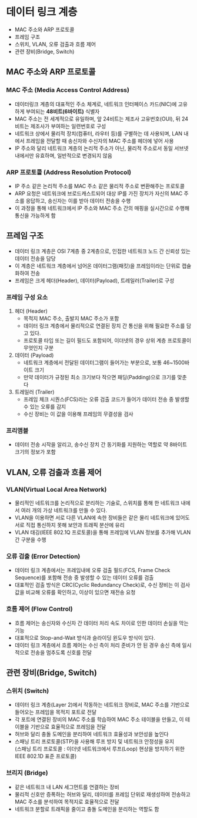 # 데이터 링크 계층
- MAC 주소와 ARP 프로토콜
- 프레임 구조
- 스위치, VLAN, 오류 검출과 흐름 제어
- 관련 장비(Bridge, Switch)

## MAC 주소와 ARP 프로토콜

### MAC 주소 (Media Access Control Address)
- 데이터링크 계층의 대표적인 주소 체계로, 네트워크 인터페이스 카드(NIC)에 고유하게 부여되는 <b> 48비트(6바이트)</b> 식별자
- MAC 주소는 전 세계적으로 유일하며, 앞 24비트는 제조사 고유번호(OUI), 뒤 24비트는 제조사가 부여하는 일련번호로 구성
- 네트워크 상에서 물리적 장치(컴퓨터, 라우터 등)를 구별하는 데 사용되며, LAN 내에서 프레임을 전달할 때 송신자와 수신자의 MAC 주소를 헤더에 넣어 사용
- IP 주소와 달리 네트워크 계층의 논리적 주소가 아닌, 물리적 주소로서 동일 서브넷 내에서만 유효하며, 일반적으로 변경되지 않음

### ARP 프로토콜 (Address Resolution Protocol)
- IP 주소 같은 논리적 주소를 MAC 주소 같은 물리적 주소로 변환해주는 프로토콜
- ARP 요청은 네트워크에 브로드캐스트되어 대상 IP를 가진 장치가 자신의 MAC 주소를 응답하고, 송신자는 이를 받아 데이터 전송을 수행
- 이 과정을 통해 네트워크에서 IP 주소와 MAC 주소 간의 매핑을 실시간으로 수행해 통신을 가능하게 함

## 프레임 구조
- 데이터 링크 계층은 OSI 7계층 중 2계층으로, 인접한 네트워크 노드 간 신뢰성 있는 데이터 전송을 담당
- 이 계층은 네트워크 계층에서 넘어온 데이터그램(패킷)을 프레임이라는 단위로 캡슐화하여 전송
- 프레임은 크게 헤더(Header), 데이터(Payload), 트레일러(Trailer)로 구성

### 프레임 구성 요소 
1. 헤더 (Header)
    - 목적지 MAC 주소, 출발지 MAC 주소가 포함
    - 데이터 링크 계층에서 물리적으로 연결된 장치 간 통신을 위해 필요한 주소를 담고 있다.
    - 프로토콜 타입 또는 길이 필드도 포함되어, 이더넷의 경우 상위 계층 프로토콜이 무엇인지 구분
2. 데이터 (Payload)
    - 네트워크 계층에서 전달된 데이터그램이 들어가는 부분으로, 보통 46~1500바이트 크기
    - 만약 데이터가 규정된 최소 크기보다 작으면 패딩(Padding)으로 크기를 맞춘다
3. 트레일러 (Trailer)
    - 프레임 체크 시퀀스(FCS)라는 오류 검출 코드가 들어가 데이터 전송 중 발생할 수 있는 오류를 감지
    - 수신 장비는 이 값을 이용해 프레임의 무결성을 검사

### 프리앰블
- 데이터 전송 시작을 알리고, 송수신 장치 간 동기화를 지원하는 역할로 약 8바이트 크기의 정보가 포함

## VLAN, 오류 검출과 흐름 제어

### VLAN(Virtual Local Area Network)
- 물리적인 네트워크를 논리적으로 분리하는 기술로, 스위치를 통해 한 네트워크 내에서 여러 개의 가상 네트워크를 만들 수 있다.
- VLAN을 이용하면 서로 다른 VLAN에 속한 장비들은 같은 물리 네트워크에 있어도 서로 직접 통신하지 못해 보안과 트래픽 분산에 유리
- VLAN 태깅(IEEE 802.1Q 프로토콜)을 통해 프레임에 VLAN 정보를 추가해 VLAN 간 구분을 수행

### 오류 검출 (Error Detection)
- 데이터 링크 계층에서는 프레임내에 오류 검출 필드(FCS, Frame Check Sequence)를 포함해 전송 중 발생할 수 있는 데이터 오류를 검출
- 대표적인 검출 방식은 CRC(Cyclic Redundancy Check)로, 수신 장비는 이 검사값을 비교해 오류를 확인하고, 이상이 있으면 재전송 요청

### 흐름 제어 (Flow Control)
- 흐름 제어는 송신자와 수신자 간 데이터 처리 속도 차이로 인한 데이터 손실을 막는 기능
- 대표적으로 Stop-and-Wait 방식과 슬라이딩 윈도우 방식이 있다.
- 데이터 링크 계층에서 흐름 제어는 수신 측이 처리 준비가 안 된 경우 송신 측에 일시적으로 전송을 멈추도록 신호를 전달

## 관련 장비(Bridge, Switch)

### 스위치 (Switch)
- 데이터 링크 계층(Layer 2)에서 작동하는 네트워크 장비로, MAC 주소를 기반으로 들어오는 프레임을 목적지 포트로 전달
- 각 포트에 연결된 장비의 MAC 주소를 학습하여 MAC 주소 테이블을 만들고, 이 테이블을 기반으로 효율적으로 프레임을 전달
- 허브와 달리 충돌 도메인을 분리하여 네트워크 효율성과 보안성을 높인다
- 스패닝 트리 프로토콜(STP)을 사용해 루프 방지 및 네트워크 안정성을 유지  
(스패닝 트리 프로토콜 : 이더넷 네트워크에서 루프(Loop) 현상을 방지하기 위한 IEEE 802.1D 표준 프로토콜)

### 브리지 (Bridge)
- 같은 네트워크 내 LAN 세그먼트를 연결하는 장비
- 물리적 신호만 증폭하는 허브와 달리, 데이터를 프레임 단위로 재생성하여 전송하고 MAC 주소를 분석하여 목적지로 효율적으로 전달
- 네트워크 분할로 트래픽을 줄이고 충돌 도메인을 분리하는 역할도 함 
